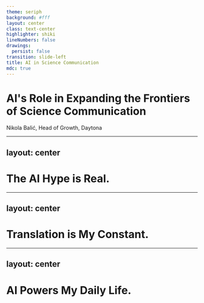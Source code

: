 ```yaml
---
theme: seriph
background: #fff
layout: center
class: text-center
highlighter: shiki
lineNumbers: false
drawings:
  persist: false
transition: slide-left
title: AI in Science Communication
mdc: true
---
```


# AI's Role in Expanding the Frontiers of Science Communication
Nikola Balić, Head of Growth, Daytona

---
layout: center
---

# The AI Hype is Real.

---
layout: center
---

# Translation is My Constant.

<!-- Each role demanded the ability to convey complex information clearly and effectively, whether it was scientific research, product benefits, or technical specifications. -->

---
layout: center
---

# AI Powers My Daily Life.

<!--

---
layout: center
---

# From Resignation Letters to Card Games.

---
layout: center
---

# Why AI in Science Communication?

---
layout: center
---

# The Time for Action is Now.

---
layout: center
---

# What is AI, Really?

---
layout: center
---

# AI Predicts; It Doesn’t Understand.

---
layout: center
---

# Beware the Hallucination.

---
layout: center
---

# Confidence Doesn't Equal Accuracy.

---
layout: center
---

# Data is Powerful, But Biased.

---
layout: center
---

# AI Reflects Our Imperfections.

---
layout: center
---

# Effectiveness is More Than Just Facts.

---
layout: center
---

# It's About Engagement and Vibes.

---
layout: center
---

# Enter: Powerful Language Models.

---
layout: center
---

# ChatGPT, Claude, Gemini: A New Era.

---
layout: center
---

# Processing Millions of Tokens.

---
layout: center
---

# AI: The Ultimate Creative Partner.

---
layout: center
---

# From Spark to Wildfire.

---
layout: center
---

# Choose the Right Tool for the Job.

---
layout: center
---

# Text, Code, and Images: All at Your Fingertips.

---
layout: center
---

# APIs: Flexibility and Power.

---
layout: center
---

# Visualizing the Unseen.

---
layout: center
---

# DALL-E, Midjourney, Adobe: Science Comes Alive.

---
layout: center
---

# The Art of the Prompt.

---
layout: center
---

# Guiding AI with Precision.

---
layout: center
---

# System, User, Assistant: The Perfect Trio.

---
layout: center
---

# Specialized Tools for Specialized Tasks.

---
layout: center
---

# Efficiency and Tailored Solutions.

---
layout: center
---

# Simplifying the Complex.

---
layout: center
---

# Accessible Science for Everyone.

---
layout: center
---

# Data Visualization: Telling Stories with Numbers.

---
layout: center
---

# From Raw Data to Compelling Narratives.

---
layout: center
---

# Science Storytelling: Engaging the Human Spirit.

---
layout: center
---

# Making Research Relatable and Memorable.

---
layout: center
---

# The Double-Edged Sword.

---
layout: center
---

# Misinformation: A Critical Challenge.

---
layout: center
---

# Responsible Use is Paramount.

---
layout: center
---

# Verification and Transparency: Our Guiding Principles.

---
layout: center
---

# Social Media: Amplifying Science's Voice.

---
layout: center
---

# Engaging Authentically and Building Trust.

---
layout: center
---

# AI Empowers, It Doesn't Replace.

---
layout: center
---

# The Future of Science Communication is Here.

---
layout: center
---

# Thank You.